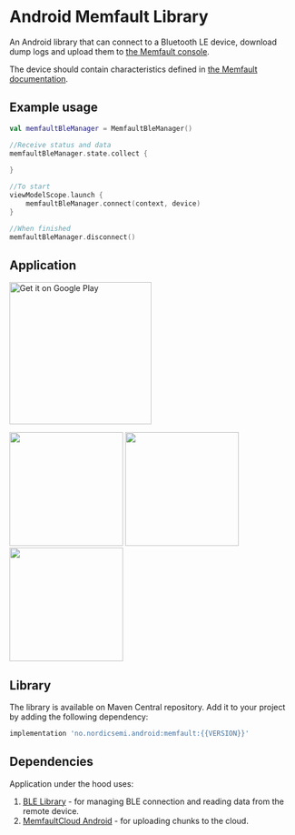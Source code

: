 # Android Memfault Library

An Android library that can connect to a Bluetooth LE device, download dump logs and upload them to [the Memfault console](https://docs.memfault.com).

The device should contain characteristics defined in [the Memfault documentation](https://memfault.notion.site/Memfault-Diagnostic-GATT-Service-MDS-ffd5a430062649cd9bf6edbf64e2563b).

## Example usage

```kotlin
val memfaultBleManager = MemfaultBleManager()

//Receive status and data
memfaultBleManager.state.collect {
    
}

//To start
viewModelScope.launch {
    memfaultBleManager.connect(context, device)
}

//When finished
memfaultBleManager.disconnect()
```

## Application

<a href='https://play.google.com/store/apps/details?id=no.nordicsemi.android.memfault'><img alt='Get it on Google Play' src='https://play.google.com/intl/en_us/badges/static/images/badges/en_badge_web_generic.png' width='250'/></a>

<img src="https://play-lh.googleusercontent.com/73Y1WEr-Yx2y3m0iQbyWhHAVCv5WLQxMcZBQqchDo4z5kFxa_bMhFRpsiJBeFfr-nQI=w2560-h1440" width="200"> <img src="https://play-lh.googleusercontent.com/yzN9kmcg0a8tFqi9wWT4qZkTjubAm3mvYDLGBTT4S80jKNUUyjpR4jbfAbFysI34Kzw=w2560-h1440" width="200"> <img src="https://play-lh.googleusercontent.com/4hEHXCxexumy1Lr0q8C_HGOMAxWvU3sQni6H4B7Aold0osAju7HdTuvXaKsFBfVOTVg=w2560-h1440" width="200">

## Library

The library is available on Maven Central repository. Add it to your project by adding the following dependency:

```Groovy
implementation 'no.nordicsemi.android:memfault:{{VERSION}}'
```

## Dependencies
Application under the hood uses:
1. [BLE Library](https://github.com/NordicSemiconductor/Android-BLE-Library) - for managing BLE connection and reading data from the remote device.
2. [MemfaultCloud Android](https://github.com/memfault/memfault-cloud-android) - for uploading chunks to the cloud.
